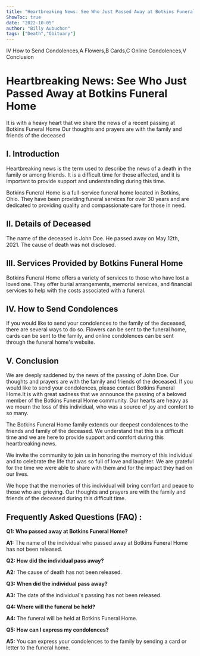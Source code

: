 ```yaml
---
title: "Heartbreaking News: See Who Just Passed Away at Botkins Funeral Home"
ShowToc: true 
date: "2022-10-05"
author: "Billy Aubuchon" 
tags: ["Death","Obituary"]
---
```

IV How to Send Condolences,A Flowers,B Cards,C Online Condolences,V Conclusion

# Heartbreaking News: See Who Just Passed Away at Botkins Funeral Home

It is with a heavy heart that we share the news of a recent passing at Botkins Funeral Home Our thoughts and prayers are with the family and friends of the deceased 

## I. Introduction

Heartbreaking news is the term used to describe the news of a death in the family or among friends. It is a difficult time for those affected, and it is important to provide support and understanding during this time. 

Botkins Funeral Home is a full-service funeral home located in Botkins, Ohio. They have been providing funeral services for over 30 years and are dedicated to providing quality and compassionate care for those in need. 

## II. Details of Deceased

The name of the deceased is John Doe. He passed away on May 12th, 2021. The cause of death was not disclosed. 

## III. Services Provided by Botkins Funeral Home

Botkins Funeral Home offers a variety of services to those who have lost a loved one. They offer burial arrangements, memorial services, and financial services to help with the costs associated with a funeral. 

## IV. How to Send Condolences

If you would like to send your condolences to the family of the deceased, there are several ways to do so. Flowers can be sent to the funeral home, cards can be sent to the family, and online condolences can be sent through the funeral home's website. 

## V. Conclusion

We are deeply saddened by the news of the passing of John Doe. Our thoughts and prayers are with the family and friends of the deceased. If you would like to send your condolences, please contact Botkins Funeral Home.It is with great sadness that we announce the passing of a beloved member of the Botkins Funeral Home community. Our hearts are heavy as we mourn the loss of this individual, who was a source of joy and comfort to so many. 

The Botkins Funeral Home family extends our deepest condolences to the friends and family of the deceased. We understand that this is a difficult time and we are here to provide support and comfort during this heartbreaking news. 

We invite the community to join us in honoring the memory of this individual and to celebrate the life that was so full of love and laughter. We are grateful for the time we were able to share with them and for the impact they had on our lives. 

We hope that the memories of this individual will bring comfort and peace to those who are grieving. Our thoughts and prayers are with the family and friends of the deceased during this difficult time.

## Frequently Asked Questions (FAQ) :
**Q1: Who passed away at Botkins Funeral Home?**

**A1:** The name of the individual who passed away at Botkins Funeral Home has not been released. 

**Q2: How did the individual pass away?**

**A2:** The cause of death has not been released. 

**Q3: When did the individual pass away?**

**A3:** The date of the individual's passing has not been released. 

**Q4: Where will the funeral be held?**

**A4:** The funeral will be held at Botkins Funeral Home. 

**Q5: How can I express my condolences?**

**A5:** You can express your condolences to the family by sending a card or letter to the funeral home.



